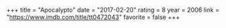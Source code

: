 +++
title = "Apocalypto"
date = "2017-02-20"
rating = 8
year = 2006
link = "https://www.imdb.com/title/tt0472043"
favorite = false
+++
